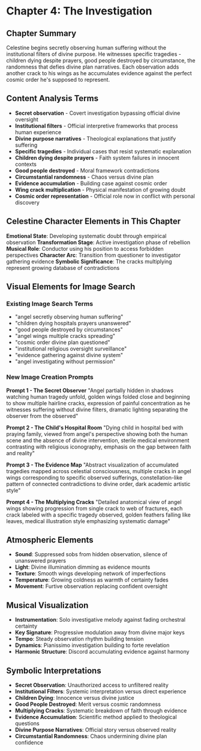 # Chapter 4: The Investigation

## Chapter Summary
Celestine begins secretly observing human suffering without the institutional filters of divine purpose. He witnesses specific tragedies - children dying despite prayers, good people destroyed by circumstance, the randomness that defies divine plan narratives. Each observation adds another crack to his wings as he accumulates evidence against the perfect cosmic order he's supposed to represent.

## Content Analysis Terms
- **Secret observation** - Covert investigation bypassing official divine oversight
- **Institutional filters** - Official interpretive frameworks that process human experience
- **Divine purpose narratives** - Theological explanations that justify suffering
- **Specific tragedies** - Individual cases that resist systematic explanation
- **Children dying despite prayers** - Faith system failures in innocent contexts
- **Good people destroyed** - Moral framework contradictions
- **Circumstantial randomness** - Chaos versus divine plan
- **Evidence accumulation** - Building case against cosmic order
- **Wing crack multiplication** - Physical manifestation of growing doubt
- **Cosmic order representation** - Official role now in conflict with personal discovery

## Celestine Character Elements in This Chapter
**Emotional State**: Developing systematic doubt through empirical observation
**Transformation Stage**: Active investigation phase of rebellion
**Musical Role**: Conductor using his position to access forbidden perspectives
**Character Arc**: Transition from questioner to investigator gathering evidence
**Symbolic Significance**: The cracks multiplying represent growing database of contradictions

## Visual Elements for Image Search

### Existing Image Search Terms
- "angel secretly observing human suffering"
- "children dying hospitals prayers unanswered"
- "good people destroyed by circumstances"
- "angel wings multiple cracks spreading"
- "cosmic order divine plan questioned"
- "institutional religious oversight surveillance"
- "evidence gathering against divine system"
- "angel investigating without permission"

### New Image Creation Prompts

**Prompt 1 - The Secret Observer**
"Angel partially hidden in shadows watching human tragedy unfold, golden wings folded close and beginning to show multiple hairline cracks, expression of painful concentration as he witnesses suffering without divine filters, dramatic lighting separating the observer from the observed"

**Prompt 2 - The Child's Hospital Room**
"Dying child in hospital bed with praying family, viewed from angel's perspective showing both the human scene and the absence of divine intervention, sterile medical environment contrasting with religious iconography, emphasis on the gap between faith and reality"

**Prompt 3 - The Evidence Map**
"Abstract visualization of accumulated tragedies mapped across celestial consciousness, multiple cracks in angel wings corresponding to specific observed sufferings, constellation-like pattern of connected contradictions to divine order, dark academic artistic style"

**Prompt 4 - The Multiplying Cracks**
"Detailed anatomical view of angel wings showing progression from single crack to web of fractures, each crack labeled with a specific tragedy observed, golden feathers falling like leaves, medical illustration style emphasizing systematic damage"

## Atmospheric Elements
- **Sound**: Suppressed sobs from hidden observation, silence of unanswered prayers
- **Light**: Divine illumination dimming as evidence mounts
- **Texture**: Smooth wings developing network of imperfections
- **Temperature**: Growing coldness as warmth of certainty fades
- **Movement**: Furtive observation replacing confident oversight

## Musical Visualization
- **Instrumentation**: Solo investigative melody against fading orchestral certainty
- **Key Signature**: Progressive modulation away from divine major keys
- **Tempo**: Steady observation rhythm building tension
- **Dynamics**: Pianissimo investigation building to forte revelation
- **Harmonic Structure**: Discord accumulating evidence against harmony

## Symbolic Interpretations
- **Secret Observation**: Unauthorized access to unfiltered reality
- **Institutional Filters**: Systemic interpretation versus direct experience
- **Children Dying**: Innocence versus divine justice
- **Good People Destroyed**: Merit versus cosmic randomness
- **Multiplying Cracks**: Systematic breakdown of faith through evidence
- **Evidence Accumulation**: Scientific method applied to theological questions
- **Divine Purpose Narratives**: Official story versus observed reality
- **Circumstantial Randomness**: Chaos undermining divine plan confidence

